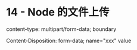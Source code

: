 # 14 - Node 的文件上传

content-type: multipart/form-data; boundary

Content-Disposition: form-data; name="xxx" value